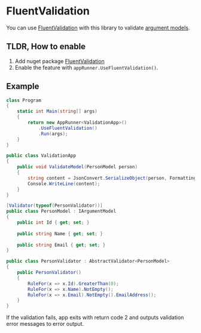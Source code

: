 # FluentValidation

You can use [FluentValidation](https://github.com/JeremySkinner/FluentValidation) with this library to validate [argument models](../DefiningCommands/argument-models.md).

## TLDR, How to enable 
1. Add nuget package [FluentValidation](https://www.nuget.org/packages/CommandDotNet.FluentValidation)
1. Enable the feature with `appRunner.UseFluentValidation()`.

## Example
```c#
class Program
{
    static int Main(string[] args)
    {
        return new AppRunner<ValidationApp>()
            .UseFluentValidation()
            .Run(args);
    }
}

public class ValidationApp
{
    public void ValidateModel(PersonModel person)
    {
        string content = JsonConvert.SerializeObject(person, Formatting.Indented);
        Console.WriteLine(content);
    }
}

[Validator(typeof(PersonValidator))]
public class PersonModel : IArgumentModel
{
    public int Id { get; set; }
    
    public string Name { get; set; }
    
    public string Email { get; set; }
}

public class PersonValidator : AbstractValidator<PersonModel>
{
    public PersonValidator()
    {
        RuleFor(x => x.Id).GreaterThan(0);
        RuleFor(x => x.Name).NotEmpty();
        RuleFor(x => x.Email).NotEmpty().EmailAddress();
    }
}
```

If the validation fails, app exits with return code 2 and outputs validation error messages to error output.